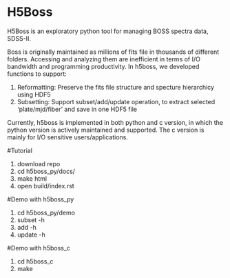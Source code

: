 # H5Boss
H5Boss is an exploratory python tool for managing BOSS spectra data, SDSS-II.

Boss is originally maintained as millions of fits file in thousands of different folders. Accessing and analyzing them are inefficient in terms of I/O bandwidth and programming productivity. In h5boss, we developed functions to support:

  1. Reformatting: Preserve the fits file structure and specture hierarchicy using HDF5
  2. Subsetting: Support subset/add/update operation, to extract selected ‘plate/mjd/fiber’ and save in one HDF5 file

Currently, h5boss is implemented in both python and c version, in which the python version is actively maintained and supported. The c version is mainly for I/O sensitive users/applications.

#Tutorial
1. download repo
2. cd h5boss_py/docs/
3. make html
4. open build/index.rst

#Demo with h5boss_py
1. cd h5boss_py/demo
2. subset -h
3. add -h
4. update -h

#Demo with h5boss_c
1. cd h5boss_c
2. make
